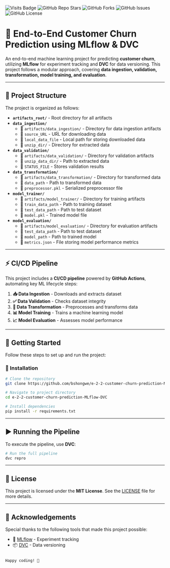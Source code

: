 ![Visits Badge](https://badges.pufler.dev/visits/bshongwe/e-2-2-customer-churn-prediction-MLflow-DVC)
![GitHub Repo Stars](https://img.shields.io/github/stars/bshongwe/e-2-2-customer-churn-prediction-MLflow-DVC)
![GitHub Forks](https://img.shields.io/github/forks/bshongwe/e-2-2-customer-churn-prediction-MLflow-DVC)
![GitHub Issues](https://img.shields.io/github/issues/bshongwe/e-2-2-customer-churn-prediction-MLflow-DVC)
![GitHub License](https://img.shields.io/github/license/bshongwe/e-2-2-customer-churn-prediction-MLflow-DVC)

# 🚀 End-to-End Customer Churn Prediction using MLflow & DVC  

An end-to-end machine learning project for predicting **customer churn**, utilizing **MLflow** for experiment tracking and **DVC** for data versioning. This project follows a modular approach, covering **data ingestion, validation, transformation, model training, and evaluation**.

---

## 📁 Project Structure  

The project is organized as follows:  

- **`artifacts_root/`** - Root directory for all artifacts  
- **`data_ingestion/`**  
  - 📂 `artifacts/data_ingestion/` - Directory for data ingestion artifacts  
  - 📄 `source_URL` - URL for downloading data  
  - 📄 `local_data_file` - Local path for storing downloaded data  
  - 📂 `unzip_dir/` - Directory for extracted data  
- **`data_validation/`**  
  - 📂 `artifacts/data_validation/` - Directory for validation artifacts  
  - 📂 `unzip_data_dir/` - Path to extracted data  
  - 📄 `STATUS_FILE` - Stores validation results  
- **`data_transformation/`**  
  - 📂 `artifacts/data_transformation/` - Directory for transformed data  
  - 📄 `data_path` - Path to transformed data  
  - 📄 `preprocessor.pkl` - Serialized preprocessor file  
- **`model_trainer/`**  
  - 📂 `artifacts/model_trainer/` - Directory for training artifacts  
  - 📄 `train_data_path` - Path to training dataset  
  - 📄 `test_data_path` - Path to test dataset  
  - 📄 `model.pkl` - Trained model file  
- **`model_evaluation/`**  
  - 📂 `artifacts/model_evaluation/` - Directory for evaluation artifacts  
  - 📄 `test_data_path` - Path to test dataset  
  - 📄 `model_path` - Path to trained model  
  - 📄 `metrics.json` - File storing model performance metrics  

---

## ⚡ CI/CD Pipeline  

This project includes a **CI/CD pipeline** powered by **GitHub Actions**, automating key ML lifecycle steps:

1. **📥 Data Ingestion** - Downloads and extracts dataset  
2. **✅ Data Validation** - Checks dataset integrity  
3. **🔄 Data Transformation** - Preprocesses and transforms data  
4. **📊 Model Training** - Trains a machine learning model  
5. **📈 Model Evaluation** - Assesses model performance  

---

## 🚀 Getting Started  

Follow these steps to set up and run the project:

### 🔧 Installation  

```bash
# Clone the repository  
git clone https://github.com/bshongwe/e-2-2-customer-churn-prediction-MLflow-DVC.git

# Navigate to project directory  
cd e-2-2-customer-churn-prediction-MLflow-DVC

# Install dependencies  
pip install -r requirements.txt
```

---

## ▶️ Running the Pipeline  

To execute the pipeline, use **DVC**:

```bash
# Run the full pipeline  
dvc repro
```

---

## 📜 License  

This project is licensed under the **MIT License**. See the [LICENSE](LICENSE) file for more details.

---

## 🙌 Acknowledgements  

Special thanks to the following tools that made this project possible:  

- 🧪 [MLflow](https://mlflow.org/) - Experiment tracking  
- 📦 [DVC](https://dvc.org/) - Data versioning  
```

Happy coding! 🚀